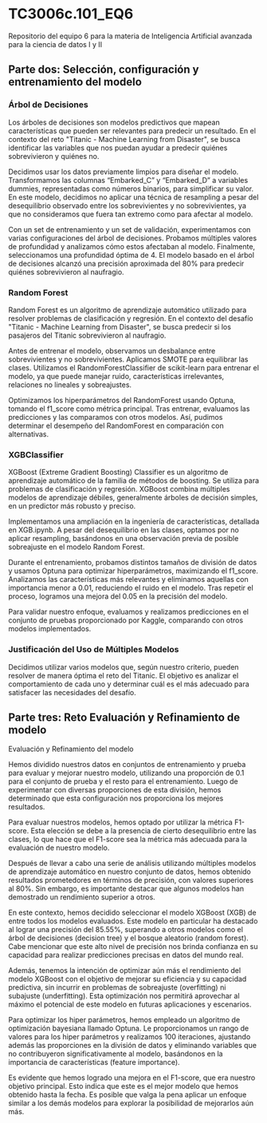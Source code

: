 # TC3006c.101_EQ6
Repositorio del equipo 6 para la materia de Inteligencia Artificial avanzada para la ciencia de datos I y II

## Parte dos: Selección, configuración y entrenamiento del modelo

### Árbol de Decisiones

Los árboles de decisiones son modelos predictivos que mapean características que pueden ser relevantes para predecir un resultado. En el contexto del reto "Titanic - Machine Learning from Disaster", se busca identificar las variables que nos puedan ayudar a predecir quiénes sobrevivieron y quiénes no.

Decidimos usar los datos previamente limpios para diseñar el modelo. Transformamos las columnas “Embarked_C” y “Embarked_D” a variables dummies, representadas como números binarios, para simplificar su valor. En este modelo, decidimos no aplicar una técnica de resampling a pesar del desequilibrio observado entre los sobrevivientes y no sobrevivientes, ya que no consideramos que fuera tan extremo como para afectar al modelo.

Con un set de entrenamiento y un set de validación, experimentamos con varias configuraciones del árbol de decisiones. Probamos múltiples valores de profundidad y analizamos cómo estos afectaban al modelo. Finalmente, seleccionamos una profundidad óptima de 4. El modelo basado en el árbol de decisiones alcanzó una precisión aproximada del 80% para predecir quiénes sobrevivieron al naufragio.

### Random Forest

Random Forest es un algoritmo de aprendizaje automático utilizado para resolver problemas de clasificación y regresión. En el contexto del desafío "Titanic - Machine Learning from Disaster", se busca predecir si los pasajeros del Titanic sobrevivieron al naufragio.

Antes de entrenar el modelo, observamos un desbalance entre sobrevivientes y no sobrevivientes. Aplicamos SMOTE para equilibrar las clases. Utilizamos el RandomForestClassifier de scikit-learn para entrenar el modelo, ya que puede manejar ruido, características irrelevantes, relaciones no lineales y sobreajustes.

Optimizamos los hiperparámetros del RandomForest usando Optuna, tomando el f1_score como métrica principal. Tras entrenar, evaluamos las predicciones y las comparamos con otros modelos. Así, pudimos determinar el desempeño del RandomForest en comparación con alternativas.

### XGBClassifier

XGBoost (Extreme Gradient Boosting) Classifier es un algoritmo de aprendizaje automático de la familia de métodos de boosting. Se utiliza para problemas de clasificación y regresión. XGBoost combina múltiples modelos de aprendizaje débiles, generalmente árboles de decisión simples, en un predictor más robusto y preciso.

Implementamos una ampliación en la ingeniería de características, detallada en XGB.ipynb. A pesar del desequilibrio en las clases, optamos por no aplicar resampling, basándonos en una observación previa de posible sobreajuste en el modelo Random Forest.

Durante el entrenamiento, probamos distintos tamaños de división de datos y usamos Optuna para optimizar hiperparámetros, maximizando el f1_score. Analizamos las características más relevantes y eliminamos aquellas con importancia menor a 0.01, reduciendo el ruido en el modelo. Tras repetir el proceso, logramos una mejora del 0.05 en la precisión del modelo.

Para validar nuestro enfoque, evaluamos y realizamos predicciones en el conjunto de pruebas proporcionado por Kaggle, comparando con otros modelos implementados.

### Justificación del Uso de Múltiples Modelos

Decidimos utilizar varios modelos que, según nuestro criterio, pueden resolver de manera óptima el reto del Titanic. El objetivo es analizar el comportamiento de cada uno y determinar cuál es el más adecuado para satisfacer las necesidades del desafío.

## Parte tres: Reto Evaluación y Refinamiento de modelo

Evaluación y Refinamiento del modelo

Hemos dividido nuestros datos en conjuntos de entrenamiento y prueba para evaluar y mejorar nuestro modelo, utilizando una proporción de 0.1 para el conjunto de prueba y el resto para el entrenamiento. Luego de experimentar con diversas proporciones de esta división, hemos determinado que esta configuración nos proporciona los mejores resultados.

Para evaluar nuestros modelos, hemos optado por utilizar la métrica F1-score. Esta elección se debe a la presencia de cierto desequilibrio entre las clases, lo que hace que el F1-score sea la métrica más adecuada para la evaluación de nuestro modelo.

Después de llevar a cabo una serie de análisis utilizando múltiples modelos de aprendizaje automático en nuestro conjunto de datos, hemos obtenido resultados prometedores en términos de precisión, con valores superiores al 80%. Sin embargo, es importante destacar que algunos modelos han demostrado un rendimiento superior a otros.

En este contexto, hemos decidido seleccionar el modelo XGBoost (XGB) de entre todos los modelos evaluados. Este modelo en particular ha destacado al lograr una precisión del 85.55%, superando a otros modelos como el árbol de decisiones (decision tree) y el bosque aleatorio (random forest). Cabe mencionar que este alto nivel de precisión nos brinda confianza en su capacidad para realizar predicciones precisas en datos del mundo real.

Además, tenemos la intención de optimizar aún más el rendimiento del modelo XGBoost con el objetivo de mejorar su eficiencia y su capacidad predictiva, sin incurrir en problemas de sobreajuste (overfitting) ni subajuste (underfitting). Esta optimización nos permitirá aprovechar al máximo el potencial de este modelo en futuras aplicaciones y escenarios.

Para optimizar los hiper parámetros, hemos empleado un algoritmo de optimización bayesiana llamado Optuna. Le proporcionamos un rango de valores para los hiper parámetros y realizamos 100 iteraciones, ajustando además las proporciones en la división de datos y eliminando variables que no contribuyeron significativamente al modelo, basándonos en la importancia de características (feature importance).

Es evidente que hemos logrado una mejora en el F1-score, que era nuestro objetivo principal. Esto indica que este es el mejor modelo que hemos obtenido hasta la fecha. Es posible que valga la pena aplicar un enfoque similar a los demás modelos para explorar la posibilidad de mejorarlos aún más.

